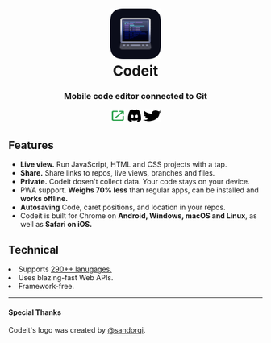 <h1 align="center">
  <a href="https://codeit.codes"><img src="/icons/app-favicon.png" height="100" width="100"></a>
  <br>
  Codeit
</h1>
<p align="center">
  <h3 align="center">  
    Mobile code editor connected to Git
  </h3>
</p>
<p align="center">
  <a href="https://codeit.codes"><img src="/icons/social/tryit.svg" width="32" height="26"></a>
  <a href="https://discord.gg/47RFy3Vfmg"><img src="/icons/social/discordapp.svg" width="26" height="26"></a>
  <a href="https://twitter.com/codeitcodes"><img src="/icons/social/twitter.svg" width="36" height="26"></a>
</p>

<h2>Features</h2>

<ul>

  <li><b>Live view.</b> Run JavaScript, HTML and CSS projects with a tap.</li>
  
  <li><b>Share.</b> Share links to repos, live views, branches and files.</li>
  
  <li><b>Private.</b> Codeit dosen't collect data. Your code stays on your device.</li>
  
  <li>PWA support. <b>Weighs 70% less</b> than regular apps, can be installed and <b>works offline.</b></li>
  
  <li><b>Autosaving</b> Code, caret positions, and location in your repos.</li>
  
  <li>Codeit is built for Chrome on <b>Android, Windows, macOS and Linux</b>, as well as <b>Safari on iOS.</b></li>

</ul>
<h2>Technical</h2>

<li>Supports <a href="https://codeit.codes/homepage/lang">290++ lanugages.</a></li>

<li>Uses blazing-fast Web APIs.</li>

<li>Framework-free.</li>

<hr>

<h4>Special Thanks</h4>
Codeit's logo was created by <a href="https://twitter.com/sandorqi">@sandorqi</a>.
